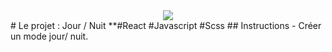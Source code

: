 <div style="text-align:center"><img src="rendering.gig" /></div>
# Le projet : Jour / Nuit
**#React #Javascript #Scss 
## Instructions
- Créer un mode jour/ nuit. 

